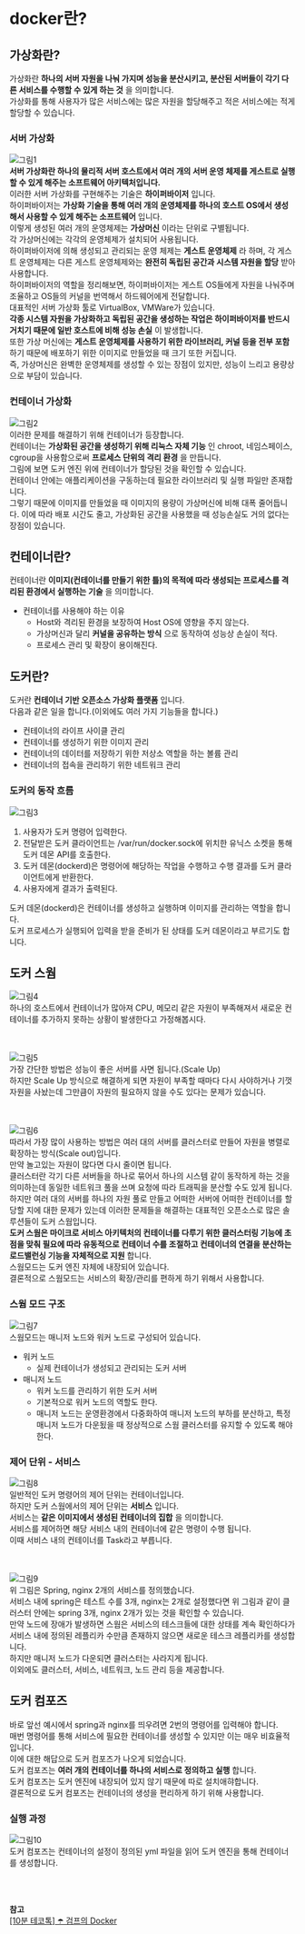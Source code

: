# docker란?

## 가상화란?
가상화란 __하나의 서버 자원을 나눠 가지며 성능을 분산시키고, 분산된 서버들이 각기 다른 서비스를 수행할 수 있게 하는 것__ 을 의미합니다.  
가상화를 통해 사용자가 많은 서비스에는 많은 자원을 할당해주고 적은 서비스에는 적게 할당할 수 있습니다.  

### 서버 가상화
![그림1](https://github.com/backtony/blog-code/blob/master/interview/docker/img/docker-1.PNG?raw=true)  
__서버 가상화란 하나의 물리적 서버 호스트에서 여러 개의 서버 운영 체제를 게스트로 실행할 수 있게 해주는 소프트웨어 아키텍처입니다.__  
이러한 서버 가상화를 구현해주는 기술은 __하이퍼바이저__ 입니다.  
하이퍼바이저는 __가상화 기술을 통해 여러 개의 운영체제를 하나의 호스트 OS에서 생성해서 사용할 수 있게 해주는 소프트웨어__ 입니다.  
이렇게 생성된 여러 개의 운영체제는 __가상머신__ 이라는 단위로 구별됩니다.  
각 가상머신에는 각각의 운영체제가 설치되어 사용됩니다.  
하이퍼바이저에 의해 생성되고 관리되는 운영 체제는 __게스트 운영체제__ 라 하며, 각 게스트 운영체제는 다른 게스트 운영체제와는 __완전히 독립된 공간과 시스템 자원을 할당__ 받아 사용합니다.  
하이퍼바이저의 역할을 정리해보면, 하이퍼바이저는 게스트 OS들에게 자원을 나눠주며 조율하고 OS들의 커널을 번역해서 하드웨어에게 전달합니다.  
대표적인 서버 가상화 툴로 VirtualBox, VMWare가 있습니다.  
__각종 시스템 자원을 가상화하고 독립된 공간을 생성하는 작업은 하이퍼바이저를 반드시 거치기 때문에 일반 호스트에 비해 성능 손실__ 이 발생합니다.  
또한 가상 머신에는 __게스트 운영체제를 사용하기 위한 라이브러리, 커널 등을 전부 포함__ 하기 때문에 배포하기 위한 이미지로 만들었을 때 크기 또한 커집니다.  
즉, 가상머신은 완벽한 운영체제를 생성할 수 있는 장점이 있지만, 성능이 느리고 용량상으로 부담이 있습니다.  

### 컨테이너 가상화
![그림2](https://github.com/backtony/blog-code/blob/master/interview/docker/img/docker-2.PNG?raw=true)  
이러한 문제를 해결하기 위해 컨테이너가 등장합니다.  
컨테이너는 __가상화된 공간을 생성하기 위해 리눅스 자체 기능__ 인 chroot, 네임스페이스, cgroup을 사용함으로써 __프로세스 단위의 격리 환경__ 을 만듭니다.  
그림에 보면 도커 엔진 위에 컨테이너가 할당된 것을 확인할 수 있습니다.  
컨테이너 안에는 애플리케이션을 구동하는데 필요한 라이브러리 및 실행 파일만 존재합니다.  
그렇기 때문에 이미지를 만들었을 때 이미지의 용량이 가상머신에 비해 대폭 줄어듭니다. 이에 따라 배포 시간도 줄고, 가상화된 공간을 사용했을 때 성능손실도 거의 없다는 장점이 있습니다.  


## 컨테이너란?
컨테이너란 __이미지(컨테이너를 만들기 위한 틀)의 목적에 따라 생성되는 프로세스를 격리된 환경에서 실행하는 기술__ 을 의미합니다.  
+ 컨테이너를 사용해야 하는 이유
    - Host와 격리된 환경을 보장하여 Host OS에 영향을 주지 않는다.
    - 가상머신과 달리 __커널을 공유하는 방식__ 으로 동작하여 성능상 손실이 적다.
    - 프로세스 관리 및 확장이 용이해진다.

## 도커란?
도커란 __컨테이너 기반 오픈소스 가상화 플랫폼__ 입니다.  
다음과 같은 일을 합니다.(이외에도 여러 가지 기능들을 합니다.)
+ 컨테이너의 라이프 사이클 관리
+ 컨테이너를 생성하기 위한 이미지 관리
+ 컨테이너의 데이터를 저장하기 위한 저상소 역할을 하는 볼륨 관리
+ 컨테이너의 접속을 관리하기 위한 네트워크 관리 

### 도커의 동작 흐름
![그림3](https://github.com/backtony/blog-code/blob/master/interview/docker/img/docker-3.PNG?raw=true)  
1. 사용자가 도커 명령어 입력한다.
2. 전달받은 도커 클라이언트는 /var/run/docker.sock에 위치한 유닉스 소켓을 통해 도커 데몬 API를 호출한다.
3. 도커 데몬(dockerd)은 명령어에 해당하는 작업을 수행하고 수행 결과를 도커 클라이언트에게 반환한다.
4. 사용자에게 결과가 출력된다. 

도커 데몬(dockerd)은 컨테이너를 생성하고 실행하며 이미지를 관리하는 역할을 합니다.  
도커 프로세스가 실행되어 입력을 받을 준비가 된 상태를 도커 데몬이라고 부르기도 합니다.

## 도커 스웜
![그림4](https://github.com/backtony/blog-code/blob/master/interview/docker/img/docker-4.PNG?raw=true)  
하나의 호스트에서 컨테이너가 많아져 CPU, 메모리 같은 자원이 부족해져서 새로운 컨테이너를 추가하지 못하는 상황이 발생한다고 가정해봅시다.  
<br><Br>

![그림5](https://github.com/backtony/blog-code/blob/master/interview/docker/img/docker-5.PNG?raw=true)  
가장 간단한 방법은 성능이 좋은 서버를 사면 됩니다.(Scale Up)  
하지만 Scale Up 방식으로 해결하게 되면 자원이 부족할 때마다 다시 사야하거나 기껏 자원을 사놨는데 그만큼이 자원의 필요하지 않을 수도 있다는 문제가 있습니다.  
<Br><br>

![그림6](https://github.com/backtony/blog-code/blob/master/interview/docker/img/docker-6.PNG?raw=true)  
따라서 가장 많이 사용하는 방법은 여러 대의 서버를 클러스터로 만들어 자원을 병렬로 확장하는 방식(Scale out)입니다.  
만약 놀고있는 자원이 많다면 다시 줄이면 됩니다.  
클러스터란 각기 다른 서버들을 하나로 묶어서 하나의 시스템 같이 동작하게 하는 것을 의미하는데 동일한 네트워크 풀을 쓰며 요청에 따라 트래픽을 분산할 수도 있게 됩니다.  
하지만 여러 대의 서버를 하나의 자원 풀로 만들고 어떠한 서버에 어떠한 컨테이너를 할당할 지에 대한 문제가 있는데 이러한 문제들을 해결하는 대표적인 오픈소스로 많은 솔루션들이 도커 스웜입니다.  
__도커 스웜은 마이크로 서비스 아키텍처의 컨테이너를 다루기 위한 클러스터링 기능에 초점을 맞춰 필요에 따라 유동적으로 컨테이너 수를 조절하고 컨테이너의 연결을 분산하는 로드밸런싱 기능을 자체적으로 지원__ 합니다.  
스웜모드는 도커 엔진 자체에 내장되어 있습니다.  
결론적으로 스웜모드는 서비스의 확장/관리를 편하게 하기 위해서 사용합니다.  

### 스웜 모드 구조
![그림7](https://github.com/backtony/blog-code/blob/master/interview/docker/img/docker-7.PNG?raw=true)  
스웜모드는 매니저 노드와 워커 노드로 구성되어 있습니다.  
+ 워커 노드
    - 실제 컨테이너가 생성되고 관리되는 도커 서버
+ 매니저 노드
    - 워커 노드를 관리하기 위한 도커 서버
    - 기본적으로 워커 노드의 역할도 한다.
    - 매니저 노드는 운영환경에서 다중화하여 매니저 노드의 부하를 분산하고, 특정 매니저 노드가 다운됬을 때 정상적으로 스웜 클러스터를 유지할 수 있도록 해야한다.

### 제어 단위 - 서비스
![그림8](https://github.com/backtony/blog-code/blob/master/interview/docker/img/docker-8.PNG?raw=true)  
일반적인 도커 명령어의 제어 단위는 컨테이너입니다.  
하지만 도커 스웜에서의 제어 단위는 __서비스__ 입니다.  
서비스는 __같은 이미지에서 생성된 컨테이너의 집합__ 을 의미합니다.  
서비스를 제어하면 해당 서비스 내의 컨테이너에 같은 명령이 수행 됩니다.  
이때 서비스 내의 컨테이너를 Task라고 부릅니다.  
<br><Br>

![그림9](https://github.com/backtony/blog-code/blob/master/interview/docker/img/docker-9.PNG?raw=true)  
위 그림은 Spring, nginx 2개의 서비스를 정의했습니다.  
서비스 내에 spring은 테스트 수를 3개, nginx는 2개로 설정했다면 위 그림과 같이 클러스터 안에는 spring 3개, nginx 2개가 있는 것을 확인할 수 있습니다.  
만약 노드에 장애가 발생하면 스웜은 서비스의 테스크들에 대한 상태를 계속 확인하다가 서비스 내에 정의된 레플리카 수만큼 존재하지 않으면 새로운 테스크 레플리카를 생성합니다.  
하지만 매니저 노드가 다운되면 클러스터는 사라지게 됩니다.  
이외에도 클러스터, 서비스, 네트워크, 노드 관리 등을 제공합니다.  

## 도커 컴포즈
바로 앞선 예시에서 spring과 nginx를 띄우려면 2번의 명령어를 입력해야 합니다.  
매번 명령어를 통해 서비스에 필요한 컨테이너를 생성할 수 있지만 이는 매우 비효율적입니다.  
이에 대한 해답으로 도커 컴포즈가 나오게 되었습니다.  
도커 컴포즈는 __여러 개의 컨테이너를 하나의 서비스로 정의하고 실행__ 합니다.  
도커 컴포즈는 도커 엔진에 내장되어 있지 않기 때문에 따로 설치애햐합니다.  
결론적으로 도커 컴포즈는 컨테이너의 생성을 편리하게 하기 위해 사용합니다.

### 실행 과정
![그림10](https://github.com/backtony/blog-code/blob/master/interview/docker/img/docker-10.PNG?raw=true)  
도커 컴포즈는 컨테이너의 설정이 정의된 yml 파일을 읽어 도커 엔진을 통해 컨테이너를 생성합니다.  







<Br><Br>

__참고__  
<a href="https://www.youtube.com/watch?v=IiNI6XAYtrs" target="_blank"> [10분 테코톡] ☂️ 검프의 Docker</a>  







